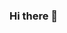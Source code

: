### Hi there 👋

<!--
**AbdoulayeXYZ/AbdoulayeXYZ** is a ✨ _special_ ✨ repository because its `README.md` (this file) appears on your GitHub profile.

Here are some ideas to get you started:

## 👋 Bienvenue sur mon profil GitHub !

### 🚀 Skills Principales

**Développement Web Full Stack**
- MEAN Stack (MongoDB, Express.js, Angular, Node.js)
- JavaScript (React, Vue.js, Next.js)
- HTML, CSS, Sass, Bootstrap

**Machine Learning & Deep Learning**
- Python (NumPy, Pandas, Scikit-Learn)
- TensorFlow, Keras, PyTorch
- Vision par Ordinateur, NLP, Réseaux de Neurones, Yolo etc...

**Autres Compétences**
- UI/UX Design (Figma, Adobe XD)
- Robotique Avancée (RaspberrY PI & ARDUINO, ESP)
- Git, Docker, CI/CD

### 🔭 Projets Remarquables

- ** Crypto-ID ** : Gestion des identifiants national
- ** AI-Karangué ** : IA embarquée dans les vehicules
- ** Green Tech ** : Plateforme de suivi végetale


### 📫 Me Contacter

- Portfolio : [votreportfolio.com](https://votreportfolio.com)
- LinkedIn : https://www.linkedin.com/in/abdoulaye-niasse/
- Email : niasseabdoulaye64@email.com
